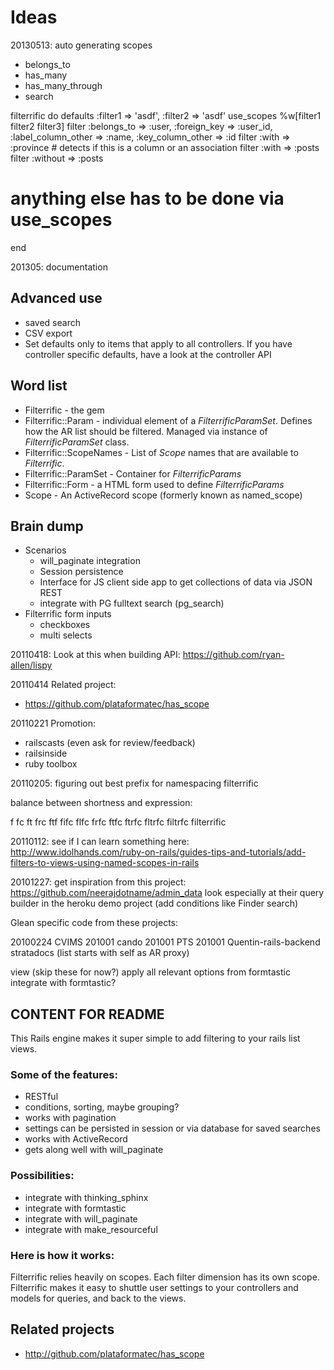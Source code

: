 Ideas
=====

20130513: auto generating scopes

* belongs_to
* has_many
* has_many_through
* search

filterrific do
  defaults :filter1 => 'asdf', :filter2 => 'asdf'
  use_scopes %w[filter1 filter2 filter3]
  filter :belongs_to => :user, :foreign_key => :user_id, :label_column_other => :name, :key_column_other => :id
  filter :with => :province # detects if this is a column or an association
  filter :with => :posts
  filter :without => :posts
  # anything else has to be done via use_scopes
end



201305: documentation

Advanced use
------------

* saved search
* CSV export
* Set defaults only to items that apply to all controllers. If you have
  controller specific defaults, have a look at the controller API

Word list
---------

* Filterrific - the gem
* Filterrific::Param - individual element of a *FilterrificParamSet*.
  Defines how the AR list should be filtered. Managed via instance of *FilterrificParamSet* class.
* Filterrific::ScopeNames - List of *Scope* names that are available to *Filterrific*.
* Filterrific::ParamSet - Container for *FilterrificParams*
* Filterrific::Form - a HTML form used to define *FilterrificParams*
* Scope - An ActiveRecord scope (formerly known as named_scope)

Brain dump
----------

* Scenarios
  * will_paginate integration
  * Session persistence
  * Interface for JS client side app to get collections of data via JSON REST
  * integrate with PG fulltext search (pg_search)
* Filterrific form inputs
  * checkboxes
  * multi selects




20110418: Look at this when building API: https://github.com/ryan-allen/lispy


20110414 Related project:

* https://github.com/plataformatec/has_scope


20110221 Promotion:

* railscasts (even ask for review/feedback)
* railsinside
* ruby toolbox


20110205: figuring out best prefix for namespacing filterrific

balance between shortness and expression:

f
fc
ft
frc
ftf
fifc
flfc
frfc
ftfc
ftrfc
fltrfc
filtrfc
filterrific

20110112: see if I can learn something here:
http://www.idolhands.com/ruby-on-rails/guides-tips-and-tutorials/add-filters-to-views-using-named-scopes-in-rails


20101227: get inspiration from this project: https://github.com/neerajdotname/admin_data
look especially at their query builder in the heroku demo project (add conditions like Finder search)


Glean specific code from these projects:

20100224 CVIMS
201001   cando
201001   PTS
201001   Quentin-rails-backend
         stratadocs (list starts with self as AR proxy)


view
(skip these for now?)
apply all relevant options from formtastic
integrate with formtastic?








## CONTENT FOR README


This Rails engine makes it super simple to add filtering to your rails list views.

### Some of the features:

* RESTful
* conditions, sorting, maybe grouping?
* works with pagination
* settings can be persisted in session or via database for saved searches
* works with ActiveRecord
* gets along well with will_paginate

### Possibilities:

* integrate with thinking_sphinx
* integrate with formtastic
* integrate with will_paginate
* integrate with make_resourceful

### Here is how it works:

Filterrific relies heavily on scopes. Each filter dimension has its own scope. Filterrific makes it
easy to shuttle user settings to your controllers and models for queries, and back to the views.


## Related projects

* http://github.com/plataformatec/has_scope
